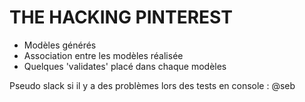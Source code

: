 # THE HACKING PINTEREST

* Modèles générés
* Association entre les modèles réalisée
* Quelques 'validates' placé dans chaque modèles

Pseudo slack si il y a des problèmes lors des tests en console : @seb
